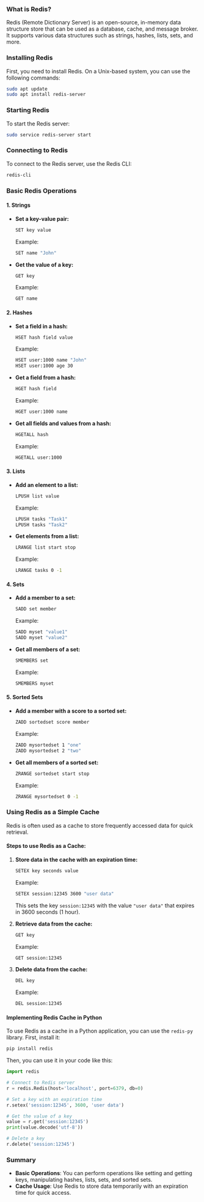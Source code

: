 ### What is Redis?
Redis (Remote Dictionary Server) is an open-source, in-memory data structure store that can be used as a database, cache, and message broker. It supports various data structures such as strings, hashes, lists, sets, and more.

### Installing Redis
First, you need to install Redis. On a Unix-based system, you can use the following commands:
```bash
sudo apt update
sudo apt install redis-server
```

### Starting Redis
To start the Redis server:
```bash
sudo service redis-server start
```

### Connecting to Redis
To connect to the Redis server, use the Redis CLI:
```bash
redis-cli
```

### Basic Redis Operations
#### 1. **Strings**
- **Set a key-value pair:**
  ```bash
  SET key value
  ```
  Example:
  ```bash
  SET name "John"
  ```
- **Get the value of a key:**
  ```bash
  GET key
  ```
  Example:
  ```bash
  GET name
  ```

#### 2. **Hashes**
- **Set a field in a hash:**
  ```bash
  HSET hash field value
  ```
  Example:
  ```bash
  HSET user:1000 name "John"
  HSET user:1000 age 30
  ```
- **Get a field from a hash:**
  ```bash
  HGET hash field
  ```
  Example:
  ```bash
  HGET user:1000 name
  ```
- **Get all fields and values from a hash:**
  ```bash
  HGETALL hash
  ```
  Example:
  ```bash
  HGETALL user:1000
  ```

#### 3. **Lists**
- **Add an element to a list:**
  ```bash
  LPUSH list value
  ```
  Example:
  ```bash
  LPUSH tasks "Task1"
  LPUSH tasks "Task2"
  ```
- **Get elements from a list:**
  ```bash
  LRANGE list start stop
  ```
  Example:
  ```bash
  LRANGE tasks 0 -1
  ```

#### 4. **Sets**
- **Add a member to a set:**
  ```bash
  SADD set member
  ```
  Example:
  ```bash
  SADD myset "value1"
  SADD myset "value2"
  ```
- **Get all members of a set:**
  ```bash
  SMEMBERS set
  ```
  Example:
  ```bash
  SMEMBERS myset
  ```

#### 5. **Sorted Sets**
- **Add a member with a score to a sorted set:**
  ```bash
  ZADD sortedset score member
  ```
  Example:
  ```bash
  ZADD mysortedset 1 "one"
  ZADD mysortedset 2 "two"
  ```
- **Get all members of a sorted set:**
  ```bash
  ZRANGE sortedset start stop
  ```
  Example:
  ```bash
  ZRANGE mysortedset 0 -1
  ```

### Using Redis as a Simple Cache
Redis is often used as a cache to store frequently accessed data for quick retrieval.

#### Steps to use Redis as a Cache:
1. **Store data in the cache with an expiration time:**
   ```bash
   SETEX key seconds value
   ```
   Example:
   ```bash
   SETEX session:12345 3600 "user data"
   ```
   This sets the key `session:12345` with the value `"user data"` that expires in 3600 seconds (1 hour).

2. **Retrieve data from the cache:**
   ```bash
   GET key
   ```
   Example:
   ```bash
   GET session:12345
   ```

3. **Delete data from the cache:**
   ```bash
   DEL key
   ```
   Example:
   ```bash
   DEL session:12345
   ```

#### Implementing Redis Cache in Python
To use Redis as a cache in a Python application, you can use the `redis-py` library. First, install it:
```bash
pip install redis
```

Then, you can use it in your code like this:
```python
import redis

# Connect to Redis server
r = redis.Redis(host='localhost', port=6379, db=0)

# Set a key with an expiration time
r.setex('session:12345', 3600, 'user data')

# Get the value of a key
value = r.get('session:12345')
print(value.decode('utf-8'))

# Delete a key
r.delete('session:12345')
```

### Summary
- **Basic Operations**: You can perform operations like setting and getting keys, manipulating hashes, lists, sets, and sorted sets.
- **Cache Usage**: Use Redis to store data temporarily with an expiration time for quick access.
